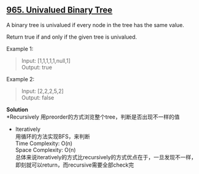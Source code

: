 ## [965. Univalued Binary Tree](https://leetcode.com/problems/univalued-binary-tree/)  
A binary tree is univalued if every node in the tree has the same value.

Return true if and only if the given tree is univalued.  

Example 1:  
>Input: [1,1,1,1,1,null,1]  
 Output: true  
 
Example 2:  
>Input: [2,2,2,5,2]  
 Output: false   
 
**Solution**  
*Recursively
用preorder的方式浏览整个tree，判断是否出现不一样的值  

* Iteratively  
用循环的方法实现BFS，来判断  
Time Complexity: O(n)  
Space Complexity: O(n)  
总体来说iteratively的方式比recursively的方式优点在于，一旦发现不一样，即刻就可以return，而recursive需要全部check完